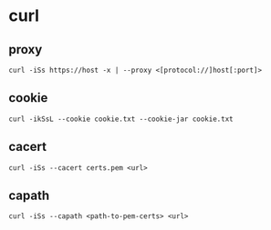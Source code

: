 # curl

## proxy
```
curl -iSs https://host -x | --proxy <[protocol://]host[:port]>
```

## cookie
```
curl -ikSsL --cookie cookie.txt --cookie-jar cookie.txt
```

## cacert
```
curl -iSs --cacert certs.pem <url>
```

## capath
```
curl -iSs --capath <path-to-pem-certs> <url>
```
